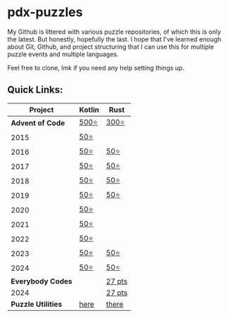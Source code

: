 # pdx-puzzles

My Github is littered with various puzzle repositories, of which this is only the latest. But honestly, hopefully the last. I hope that I've learned enough about Git, Github, and project structuring that I can use this for multiple puzzle events and multiple languages.

Feel free to clone, lmk if you need any help setting things up. 

## Quick Links:

| Project              | Kotlin                                                                                                                     | Rust                                                                                         |
|----------------------|----------------------------------------------------------------------------------------------------------------------------|----------------------------------------------------------------------------------------------|
| **Advent of Code**   | [500⭐](https://github.com/nbanman/pdx-puzzles/tree/main/kotlin/advent/src/main/kotlin/org/gristle/pdxpuzzles/advent) | [300⭐](https://github.com/nbanman/pdx-puzzles/tree/main/rust/advent/src/bin)                 |
| 2015                 | [50⭐](https://github.com/nbanman/pdx-puzzles/tree/main/kotlin/advent/src/main/kotlin/org/gristle/pdxpuzzles/advent/y2015)  |                                                                                              |
| 2016                 | [50⭐](https://github.com/nbanman/pdx-puzzles/tree/main/kotlin/advent/src/main/kotlin/org/gristle/pdxpuzzles/advent/y2016)  | [50⭐](https://github.com/nbanman/pdx-puzzles/tree/main/rust/advent/src/bin/2016)             |
| 2017                 | [50⭐](https://github.com/nbanman/pdx-puzzles/tree/main/kotlin/advent/src/main/kotlin/org/gristle/pdxpuzzles/advent/y2017)  | [50⭐](https://github.com/nbanman/pdx-puzzles/tree/main/rust/advent/src/bin/2017)             |
| 2018                 | [50⭐](https://github.com/nbanman/pdx-puzzles/tree/main/kotlin/advent/src/main/kotlin/org/gristle/pdxpuzzles/advent/y2018)  | [50⭐](https://github.com/nbanman/pdx-puzzles/tree/main/rust/advent/src/bin/2018)             |
| 2019                 | [50⭐](https://github.com/nbanman/pdx-puzzles/tree/main/kotlin/advent/src/main/kotlin/org/gristle/pdxpuzzles/advent/y2019)  | [50⭐](https://github.com/nbanman/pdx-puzzles/tree/main/rust/advent/src/bin/2019)             |
| 2020                 | [50⭐](https://github.com/nbanman/pdx-puzzles/tree/main/kotlin/advent/src/main/kotlin/org/gristle/pdxpuzzles/advent/y2020)  |                                                                                              |
| 2021                 | [50⭐](https://github.com/nbanman/pdx-puzzles/tree/main/kotlin/advent/src/main/kotlin/org/gristle/pdxpuzzles/advent/y2021)  |                                                                                              |
| 2022                 | [50⭐](https://github.com/nbanman/pdx-puzzles/tree/main/kotlin/advent/src/main/kotlin/org/gristle/pdxpuzzles/advent/y2022)  |                                                                                              |
| 2023                 | [50⭐](https://github.com/nbanman/pdx-puzzles/tree/main/kotlin/advent/src/main/kotlin/org/gristle/pdxpuzzles/advent/y2023)  | [50⭐](https://github.com/nbanman/pdx-puzzles/tree/main/rust/advent/src/bin/2023)             |
| 2024                 | [50⭐](https://github.com/nbanman/pdx-puzzles/tree/main/kotlin/advent/src/main/kotlin/org/gristle/pdxpuzzles/advent/y2024)  | [50⭐](https://github.com/nbanman/pdx-puzzles/tree/main/rust/advent/src/bin/2024)             |
| **Everybody Codes**  |                                                                                                                            | [27 pts](https://github.com/nbanman/pdx-puzzles/tree/main/rust/everybody-codes/src)          |
| 2024                 |                                                                                                                            | [27 pts](https://github.com/nbanman/pdx-puzzles/tree/main/rust/everybody-codes/src/bin/2024) |
| **Puzzle Utilities** | [here](https://github.com/nbanman/pdx-puzzles/tree/main/kotlin/utilities/src/main/kotlin/org/gristle/pdxpuzzles/utilities) | [there](https://github.com/nbanman/pdx-puzzles/tree/main/rust/utilities/src)                 |

